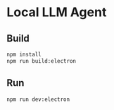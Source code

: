 # Local LLM Agent

## Build

```bash
npm install
npm run build:electron
```

## Run

```bash
npm run dev:electron
```